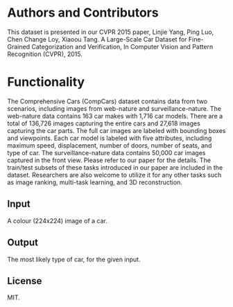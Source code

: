# Authors and Contributors

This dataset is presented in our CVPR 2015 paper, Linjie Yang, Ping Luo, Chen Change Loy, Xiaoou Tang. A Large-Scale Car Dataset for Fine-Grained Categorization and  Verification, In Computer Vision and Pattern Recognition (CVPR), 2015.

# Functionality

The Comprehensive Cars (CompCars) dataset contains data from two scenarios, including images from web-nature and surveillance-nature. The web-nature data contains 163 car makes with 1,716 car models. There are a total of 136,726 images capturing the entire cars and 27,618 images capturing the car parts. The full car images are labeled with bounding boxes and viewpoints. Each car model is labeled with five attributes, including maximum speed, displacement, number of doors, number of seats, and type of car. The surveillance-nature data contains 50,000 car images captured in the front view. Please refer to our paper for the details. 
The train/test subsets of these tasks introduced in our paper are included in the dataset. Researchers are also welcome to utilize it for any other tasks such as image ranking, multi-task learning, and 3D reconstruction.

## Input

A colour (224x224) image of a car.

## Output

The most likely type of car, for the given input.

## License

MIT.
